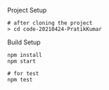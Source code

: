 Project Setup

```
# after cloning the project
> cd code-20210424-PratikKumar

```

Build Setup

```
npm install
npm start

# for test
npm test
```
